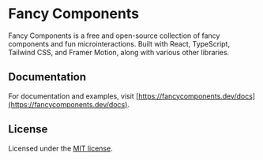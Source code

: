 # Fancy Components

Fancy Components is a free and open-source collection of fancy components and fun microinteractions. Built with React, TypeScript, Tailwind CSS, and Framer Motion, along with various other libraries.

## Documentation

For documentation and examples, visit [https://fancycomponents.dev/docs](https://fancycomponents.dev/docs).

## License

Licensed under the [MIT license](https://github.com/danielpetho/fancy/blob/main/LICENSE.md).



